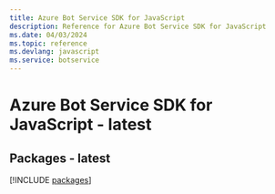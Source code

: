 ```yaml
---
title: Azure Bot Service SDK for JavaScript
description: Reference for Azure Bot Service SDK for JavaScript
ms.date: 04/03/2024
ms.topic: reference
ms.devlang: javascript
ms.service: botservice
---
```

# Azure Bot Service SDK for JavaScript - latest
## Packages - latest
[!INCLUDE [packages](bot-service-index.md)]